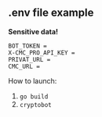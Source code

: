 ## .env file example

**Sensitive data!**

```
BOT_TOKEN = 
X-CMC_PRO_API_KEY = 
PRIVAT_URL = 
CMC_URL = 
```

How to launch:

1. `go build`
2. `cryptobot`
